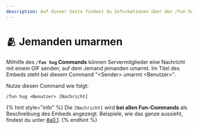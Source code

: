 ```yaml
---
description: Auf dieser Seite findest du Informationen über den /fun hug Command.
---
```


# 🫂 Jemanden umarmen

Mithilfe des **`/fun hug` Commands** können Servermitglieder eine Nachricht mit einem GIF senden, auf dem Jemand jemanden umarmt. Im Titel des Embeds steht bei diesem Command "\<Sender> umarmt \<Benutzer>".

Nutze diesen Command wie folgt:

```
/fun hug <Benutzer> [Nachricht]
```

{% hint style="info" %}
Die `[Nachricht]` wird **bei allen Fun-Commands** als Beschreibung des Embeds angezeigt. Beispiele, wie das ganze aussieht, findest du unter [#a0.1](./#a0.1 "mention").
{% endhint %}
